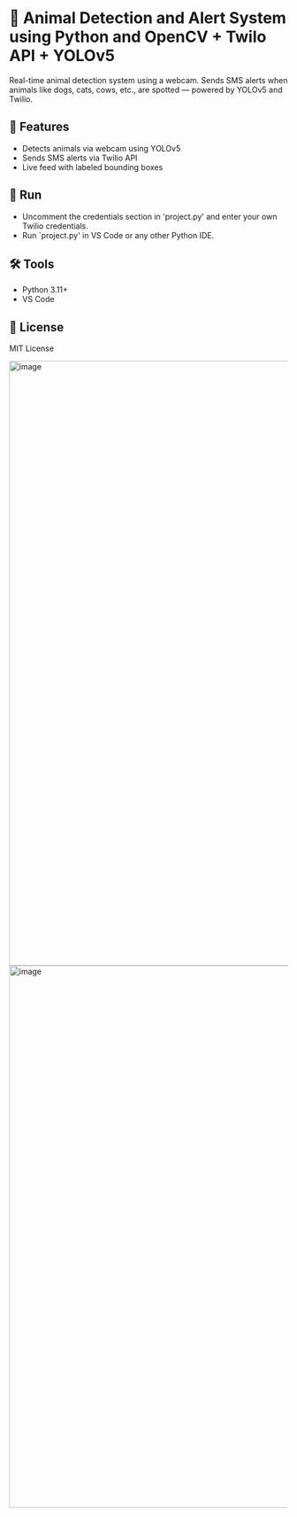 # 🐾 Animal Detection and Alert System using Python and OpenCV + Twilo API + YOLOv5 

Real-time animal detection system using a webcam. Sends SMS alerts when animals like dogs, cats, cows, etc., are spotted — powered by YOLOv5 and Twilio.

## 🚀 Features

- Detects animals via webcam using YOLOv5
- Sends SMS alerts via Twilio API
- Live feed with labeled bounding boxes

## 🚀 Run

- Uncomment the credentials section in 'project.py' and enter your own Twilio credentials.
- Run `project.py' in VS Code or any other Python IDE.

## 🛠️ Tools

- Python 3.11+
- VS Code

## 📜 License

MIT License

<img width="1943" height="1092" alt="image" src="https://github.com/user-attachments/assets/4c62493b-6ab3-4aad-b01d-49360d977556" />

<img width="630" height="979" alt="image" src="https://github.com/user-attachments/assets/ff2a9650-cc07-4ad4-951b-dd687f5d6112" />


